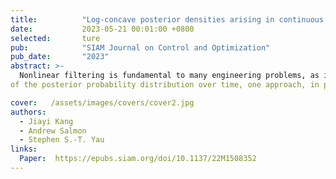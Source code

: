 ```yaml
---
title:          "Log-concave posterior densities arising in continuous filtering and a maximum a posteriori algorithm"
date:           2023-05-21 00:01:00 +0800
selected:       ture
pub:            "SIAM Journal on Control and Optimization"
pub_date:       "2023"
abstract: >-
  Nonlinear filtering is fundamental to many engineering problems, as it involves inferring the state of a system given complicated dynamics and noisy observations. Some approaches to nonlinear filtering use the analysis of the underlying PDE or stochastic PDE governing the evolution
of the posterior probability distribution over time, one approach, in particular, being the Yau--Yau method. In this paper, we give a maximum a posteriori (MAP) framework for the Yau--Yau method. Furthermore, we propose convex filtering, intermediate between linear and nonlinear filtering, which gives criteria under which the posterior preserves log-concavity. The key tool from the PDE is a result from Korevaar, giving criteria under which a quasilinear parabolic PDE preserves convexity. A bridge between the MAP estimator and the structure of the posterior is explained. Finally, we propose a novel numerical method based on iteration and apply this method to a tracking problem.

cover:   /assets/images/covers/cover2.jpg
authors:
  - Jiayi Kang
  - Andrew Salmon
  - Stephen S.-T. Yau
links:
  Paper:  https://epubs.siam.org/doi/10.1137/22M1508352
---
```

